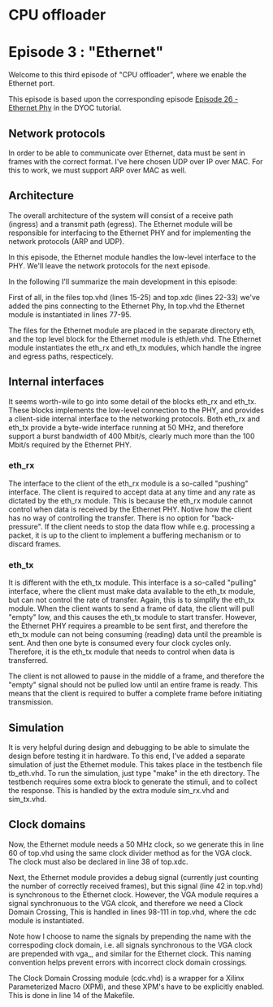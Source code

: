 # CPU offloader
# Episode 3 : "Ethernet"

Welcome to this third episode of "CPU offloader", where we enable the
Ethernet port.

This episode is based upon the corresponding episode [Episode 26 - Ethernet
Phy](https://github.com/MJoergen/nexys4ddr/tree/master/dyoc/Episodes/ep26_-_Ethernet_PHY)
in the DYOC tutorial.

## Network protocols

In order to be able to communicate over Ethernet, data must be sent in frames
with the correct format. I've here chosen UDP over IP over MAC. For this to
work, we must support ARP over MAC as well.

## Architecture

The overall architecture of the system will consist of a receive path (ingress)
and a transmit path (egress). The Ethernet module will be responsible for
interfacing to the Ethernet PHY and for implementing the network protocols (ARP
and UDP).

In this episode, the Ethernet module handles the low-level interface to the
PHY. We'll leave the network protocols for the next episode.

In the following I'll summarize the main development in this episode:

First of all, in the files top.vhd (lines 15-25) and top.xdc (lines 22-33)
we've added the pins connecting to the Ethernet Phy, In top.vhd the Ethernet
module is instantiated in lines 77-95.

The files for the Ethernet module are placed in the separate directory eth, and
the top level block for the Ethernet module is eth/eth.vhd. The Ethernet module
instantiates the eth\_rx and eth\_tx modules, which handle the ingree and
egress paths, respecticely.

## Internal interfaces

It seems worth-wile to go into some detail of the blocks eth\_rx and eth\_tx.
These blocks implements the low-level connection to the PHY, and provides a
client-side internal interface to the networking protocols. Both eth\_rx and
eth\_tx provide a byte-wide interface running at 50 MHz, and therefore support
a burst bandwidth of 400 Mbit/s, clearly much more than the 100 Mbit/s required
by the Ethernet PHY.

### eth\_rx
The interface to the client of the eth\_rx module is a so-called "pushing"
interface. The client is required to accept data at any time and any rate as
dictated by the eth\_rx module. This is because the eth\_rx module cannot
control when data is received by the Ethernet PHY. Notive how the client has no
way of controlling the transfer. There is no option for "back-pressure". If the
client needs to stop the data flow while e.g. processing a packet, it is up to
the client to implement a buffering mechanism or to discard frames.

### eth\_tx
It is different with the eth\_tx module. This interface is a so-called
"pulling" interface, where the client must make data available to the eth\_tx
module, but can not control the rate of transfer. Again, this is to simplify
the eth\_tx module.  When the client wants to send a frame of data, the client
will pull "empty" low, and this causes the eth\_tx module to start transfer.
However, the Ethernet PHY requires a preamble to be sent first, and therefore
the eth\_tx module can not being consuming (reading) data until the preamble is
sent. And then one byte is consumed every four clock cycles only. Therefore, it
is the eth\_tx module that needs to control when data is transferred.

The client is not allowed to pause in the middle of a frame, and therefore the
"empty" signal should not be pulled low until an entire frame is ready. This
means that the client is required to buffer a complete frame before initiating
transmission.

## Simulation

It is very helpful during design and debugging to be able to simulate the
design before testing it in hardware. To this end, I've added a separate
simulation of just the Ethernet module.  This takes place in the testbench file
tb\_eth.vhd. To run the simulation, just type "make" in the eth directory.  The
testbench requires some extra block to generate the stimuli, and to collect the
response. This is handled by the extra module sim\_rx.vhd and sim\_tx.vhd.


## Clock domains

Now, the Ethernet module needs a 50 MHz clock, so we generate this in line 60
of top.vhd using the same clock divider method as for the VGA clock. The clock
must also be declared in line 38 of top.xdc.

Next, the Ethernet module provides a debug signal (currently just counting the
number of correctly received frames), but this signal (line 42 in top.vhd) is
synchronous to the Ethernet clock.  However, the VGA module requires a signal
synchronuous to the VGA clcok, and therefore we need a Clock Domain Crossing,
This is handled in lines 98-111 in top.vhd, where the cdc module is
instantiated.

Note how I choose to name the signals by prepending the name with the
correspoding clock domain, i.e.  all signals synchronous to the VGA clock are
prepended with vga\_, and similar for the Ethernet clock.  This naming
convention helps prevent errors with incorrect clock domain crossings.

The Clock Domain Crossing module (cdc.vhd) is a wrapper for a Xilinx
Parameterized Macro (XPM), and these XPM's have to be explicitly enabled. This
is done in line 14 of the Makefile.

